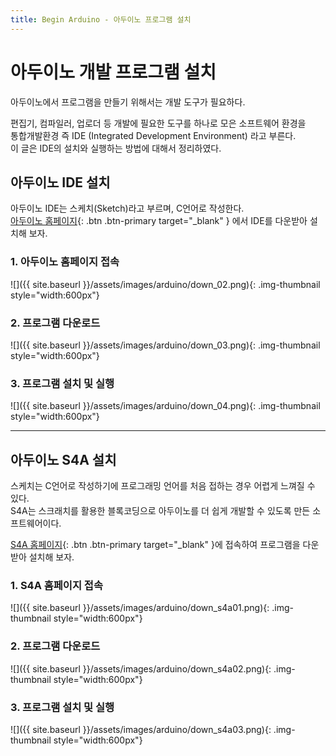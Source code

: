 ```yaml
---
title: Begin Arduino - 아두이노 프로그램 설치
---
```


# 아두이노 개발 프로그램 설치    

아두이노에서 프로그램을 만들기 위해서는 개발 도구가 필요하다.    
    

편집기, 컴파일러, 업로더 등 개발에 필요한 도구를 하나로 모은 소프트웨어 환경을    
통합개발환경 즉 IDE (Integrated Development Environment) 라고 부른다.    
이 글은 IDE의 설치와 실행하는 방법에 대해서 정리하였다.    

## 아두이노 IDE 설치
아두이노 IDE는 스케치(Sketch)라고 부르며, C언어로 작성한다.    
[아두이노 홈페이지](https://www.arduino.cc/en/software){: .btn .btn-primary target="_blank" } 에서 IDE를 다운받아 설치해 보자.    

### 1. 아두이노 홈페이지 접속
![]({{ site.baseurl }}/assets/images/arduino/down_02.png){: .img-thumbnail style="width:600px"}

### 2. 프로그램 다운로드
![]({{ site.baseurl }}/assets/images/arduino/down_03.png){: .img-thumbnail style="width:600px"}


### 3. 프로그램 설치 및 실행
![]({{ site.baseurl }}/assets/images/arduino/down_04.png){: .img-thumbnail style="width:600px"}
   
   

---

## 아두이노 S4A 설치
    
스케치는 C언어로 작성하기에 프로그래밍 언어를 처음 접하는 경우 어렵게 느껴질 수 있다.    
S4A는 스크래치를 활용한 블록코딩으로 아두이노를 더 쉽게 개발할 수 있도록 만든 소프트웨어이다.


[S4A 홈페이지](http://s4a.cat/){: .btn .btn-primary target="_blank" }에 접속하여 프로그램을 다운받아 설치해 보자.    


### 1. S4A 홈페이지 접속
![]({{ site.baseurl }}/assets/images/arduino/down_s4a01.png){: .img-thumbnail style="width:600px"}

### 2. 프로그램 다운로드
![]({{ site.baseurl }}/assets/images/arduino/down_s4a02.png){: .img-thumbnail style="width:600px"}


### 3. 프로그램 설치 및 실행
![]({{ site.baseurl }}/assets/images/arduino/down_s4a03.png){: .img-thumbnail style="width:600px"}
   